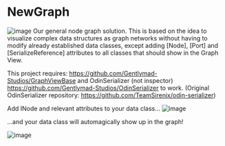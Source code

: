 # NewGraph
![image](https://user-images.githubusercontent.com/530629/219878506-2a12f872-cf5b-468e-8982-066c742bb8e7.png)
Our general node graph solution. This is based on the idea to visualize complex data structures as graph networks without having to modify already established data classes, except adding [Node], [Port] and [SerializeReference] attributes to all classes that should show in the Graph View. 

This project requires:  https://github.com/Gentlymad-Studios/GraphViewBase and OdinSerializer (not inspector) https://github.com/Gentlymad-Studios/OdinSerializer to work. (Original OdinSerializer repository: https://github.com/TeamSirenix/odin-serializer)

Add INode and relevant attributes to your data class...
![image](https://user-images.githubusercontent.com/530629/219878624-4eb1f569-f0f8-45d0-b9a0-9915c7109de8.png)

...and your data class will automagically show up in the graph!

![image](https://user-images.githubusercontent.com/530629/219878644-5a1d0cba-7c56-477b-9bdd-afa7207478ce.png)
